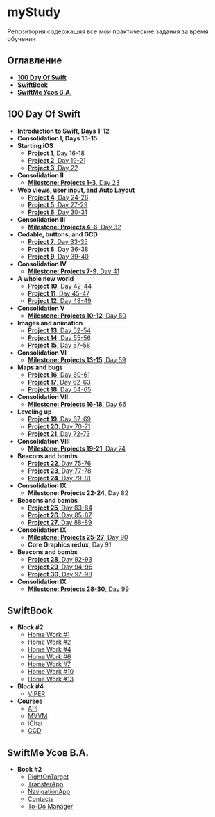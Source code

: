 # myStudy
Репозитория содержащяя все мои практические задания за время обучения
## Оглавление
- **[100 Day Of Swift](#100DayOfSwift)**
- **[SwiftBook](#SwiftBook)**
- **[SwiftMe Усов В.А.](#SwiftMe)**


## <a id="100DayOfSwift"></a>100 Day Of Swift
- **Introduction to Swift, Days 1-12**
- **Consolidation I, Days 13-15**
- **Starting iOS**
	- [**Project 1**, Day 16-18](100DayOfSwift/Project1/README.md)
	- [**Project 2**, Day 19-21](100DayOfSwift/Project2/README.md)
	- [**Project 3**, Day 22](100DayOfSwift/Project3/README.md)
- **Consolidation II**
	- [**Milestone: Projects 1-3**, Day 23](100DayOfSwift/ChallengeD23/README.md)
- **Web views, user input, and Auto Layout**
	- [**Project 4**, Day 24-26](100DayOfSwift/Project4/README.md)
	- [**Project 5**, Day 27-29](100DayOfSwift/Project5/README.md)
	- [**Project 6**, Day 30-31](100DayOfSwift/Project6/README.md)
- **Consolidation III**
	- [**Milestone: Projects 4-6**,  Day 32](100DayOfSwift/Challenge32/README.md)
- **Codable, buttons, and GCD**
	- [**Project 7**, Day 33-35](100DayOfSwift/Project7/README.md)
	- [**Project 8**, Day 36-38](100DayOfSwift/Project8/README.md)
	- [**Project 9**, Day 39-40](100DayOfSwift/Project9/README.md)
- **Consolidation IV**
	- [**Milestone: Projects 7-9**,  Day 41](100DayOfSwift/Challenge41/README.md)
- **A whole new world**
	- [**Project 10**, Day 42-44](100DayOfSwift/Project10/README.md)
	- [**Project 11**, Day 45-47](100DayOfSwift/Project11/README.md)
	- [**Project 12**, Day 48-49](100DayOfSwift/Project12/README.md)
- **Consolidation V**
	- [**Milestone: Projects 10-12**,  Day 50](100DayOfSwift/Challenge50)
- **Images and animation**
	- [**Project 13**, Day 52-54](100DayOfSwift/Project13)
	- [**Project 14**, Day 55-56](100DayOfSwift/Project14)
	- [**Project 15**, Day 57-58](100DayOfSwift/Project15)
- **Consolidation VI**
	- [**Milestone: Projects 13-15**,  Day 59](100DayOfSwift/Challenge59)
- **Maps and bugs**
	- [**Project 16**, Day 60-61](100DayOfSwift/Project16)
	- [**Project 17**, Day 62-63](100DayOfSwift/Project17)
	- [**Project 18**, Day 64-65](100DayOfSwift/Project18)
- **Consolidation VII**
	- [**Milestone: Projects 16-18**,  Day 66](100DayOfSwift/Challenge66)
- **Leveling up**
	- [**Project 19**, Day 67-69](100DayOfSwift/Project19)
	- [**Project 20**, Day 70-71](100DayOfSwift/Project20)
	- [**Project 21**, Day 72-73](100DayOfSwift/Project21)
- **Consolidation VIII**
	- [**Milestone: Projects 19-21**,  Day 74](100DayOfSwift/Challenge74)
- **Beacons and bombs**
	- [**Project 22**, Day 75-76](100DayOfSwift/Project22)
	- [**Project 23**, Day 77-78](100DayOfSwift/Project23)
	- [**Project 24**, Day 79-81](100DayOfSwift/Project24)
- **Consolidation IX**
	- **Milestone: Projects 22-24**,  Day 82
- **Beacons and bombs**
  - [**Project 25**, Day 83-84](100DayOfSwift/Project25)
  - [**Project 26**, Day 85-87](100DayOfSwift/Project26)
  - [**Project 27**, Day 88-89](100DayOfSwift/Project27)
- **Consolidation IX**
  - [**Milestone: Projects 25-27**,  Day 90](100DayOfSwift/Challenge90)
  - **Core Graphics redux**,  Day 91
- **Beacons and bombs**
  - [**Project 28**, Day 92-93](100DayOfSwift/Project28)
  - [**Project 29**, Day 94-96](100DayOfSwift/Project29)
  - [**Project 30**, Day 97-98](100DayOfSwift/Project30)
- **Consolidation IX**
  - [**Milestone: Projects 28-30**,  Day 99](100DayOfSwift/Challenge99)
## <a id="SwiftBook"></a>SwiftBook
- **Block #2**
    - [Home Work #1](swiftbook/Home%20Work%202.1./TrafficLight)
    - [Home Work #2](swiftbook/Home%20Work%202.2./RGBColorSlider)
    - [Home Work #4](swiftbook/Home%20Work%202.4./LoginApp)
    - [Home Work #6](swiftbook/Home%20Work%202.6./RGBColorSlider)
    - [Home Work #7](swiftbook/Home%20Work%202.7./PersonList)
    - [Home Work #10](swiftbook/Home%20Work%202.10./covidApi)
    - [Home Work #13](swiftbook/Home%20Work%202.13./CoreDataDemo/)
- **Block #4**
    - [VIPER](swiftbook/5VIPER/)
- **Courses**
    - [API](swiftbook/Courses/API/Sunny/)
    - [MVVM](swiftbook/Courses/MVVM)
    - iChat
    - [GCD](swiftbook/Courses/GCD/GCD)
## <a id="SwiftMe"></a>SwiftMe Усов В.А.
- **Book #2**
    - [RightOnTarget](swiftme/Right%20on%20target/)
    - [TransferApp](swiftme/TransferApp/)
    - [NavigationApp](swiftme/NavigationApp/)
    - [Contacts](swiftme/Contacts/)
    - [To-Do Manager](swiftme/To-Do%20Manager/)
